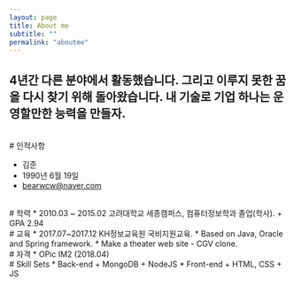 ```yaml
---
layout: page
title: About me
subtitle: ""
permalink: "aboutme"
---
```


4년간 다른 분야에서 활동했습니다.
그리고 이루지 못한 꿈을 다시 찾기 위해 돌아왔습니다.
내 기술로 기업 하나는 운영할만한 능력을 만들자.
---
<br/>
# 인적사항

* 김준 
* 1990년 6월 19일
* bearwcw@naver.com

<br/>
# 학력
* 2010.03 ~ 2015.02 고려대학교 세종캠퍼스, 컴퓨터정보학과 졸업(학사). 
  + GPA 2.94

<br/>
# 교육
* 2017.07~2017.12 KH정보교육원 국비지원교육.
  * Based on Java, Oracle and  Spring framework.
  * Make a theater web site - CGV clone.

<br/>
# 자격
* OPic IM2 (2018.04)

<br/>
# Skill Sets
* Back-end
  + MongoDB
  + NodeJS
* Front-end
  + HTML, CSS
  + JS
